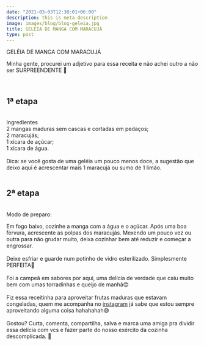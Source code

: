 ```yaml
---
date: "2021-03-03T12:30:01+06:00"
description: this is meta description
image: images/blog/blog-geleia.jpg
title: GELÉIA DE MANGA COM MARACUJÁ
type: post
---
```


GELÉIA DE MANGA COM MARACUJÁ  

Minha gente, procurei um adjetivo para essa receita e não achei outro a não ser SURPREENDENTE 🤤  


&nbsp;  
## 1ª etapa  
&nbsp;  
Ingredientes  
2 mangas maduras sem cascas e cortadas em pedaços;  
2 maracujás;  
1 xícara de açúcar;  
1 xícara de água.   
&nbsp;  
Dica: se você gosta de uma geléia um pouco menos doce, a sugestão que deixo aqui é acrescentar mais 1 maracujá ou sumo de 1 limão.  
&nbsp;  
## 2ª etapa 
&nbsp;  
Modo de preparo:  

Em fogo baixo, cozinhe a manga com a água e o açúcar. Após uma boa fervura, acrescente as polpas dos maracujás. Mexendo um pouco vez ou outra para não grudar muito, deixa cozinhar bem até reduzir e começar a engrossar.  
&nbsp;  
Deixe esfriar e guarde num potinho de vidro esterilizado. Simplesmente PERFEITA🤩  
&nbsp;  
Foi a campeã em sabores por aqui, uma delícia de verdade que caiu muito bem com umas torradinhas e queijo de manhã😊  
&nbsp;  
Fiz essa receitinha para aproveitar frutas maduras que estavam congeladas, quem me acompanha no [instagram](https://www.instagram.com/claralcamara/) já sabe que estou sempre aproveitando alguma coisa hahahahah😅  
&nbsp;  
Gostou? Curta, comenta, compartilha, salva e marca uma amiga pra dividir essa delícia com vcs e fazer parte do nosso exército da cozinha descomplicada. 🤗
